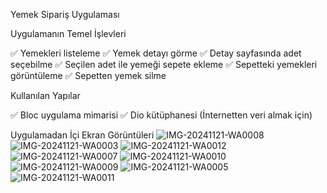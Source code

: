 Yemek Sipariş Uygulaması

Uygulamanın Temel İşlevleri

✅ Yemekleri listeleme
✅ Yemek detayı görme
✅ Detay sayfasında adet seçebilme
✅ Seçilen adet ile yemeği sepete ekleme
✅ Sepetteki yemekleri görüntüleme
✅ Sepetten yemek silme

Kullanılan Yapılar

✅ Bloc uygulama mimarisi
✅ Dio kütüphanesi (İnternetten veri almak için)

Uygulamadan İçi Ekran Görüntüleri
![IMG-20241121-WA0008](https://github.com/user-attachments/assets/bca6f7fa-56e0-46ed-8ea5-4b07e8e645c7)
![IMG-20241121-WA0003](https://github.com/user-attachments/assets/73dfd73e-5224-41a9-a44a-76cb17bf5a51)
![IMG-20241121-WA0012](https://github.com/user-attachments/assets/bbd04c6e-a166-4a53-809d-5a582eac09d2)
![IMG-20241121-WA0007](https://github.com/user-attachments/assets/5e63a108-b9b7-4cb7-9f9d-aa53e4f97dae)
![IMG-20241121-WA0010](https://github.com/user-attachments/assets/e2f4f1af-3546-4af8-9474-bef7fce43d8e)
![IMG-20241121-WA0009](https://github.com/user-attachments/assets/bc7066f9-26af-4680-9102-1ffa259b8882)
![IMG-20241121-WA0005](https://github.com/user-attachments/assets/f786a03c-c444-451d-98b9-8cc88a3c9ba3)
![IMG-20241121-WA0011](https://github.com/user-attachments/assets/f5b70724-82be-4772-b6a5-62070e9bdfb2)
